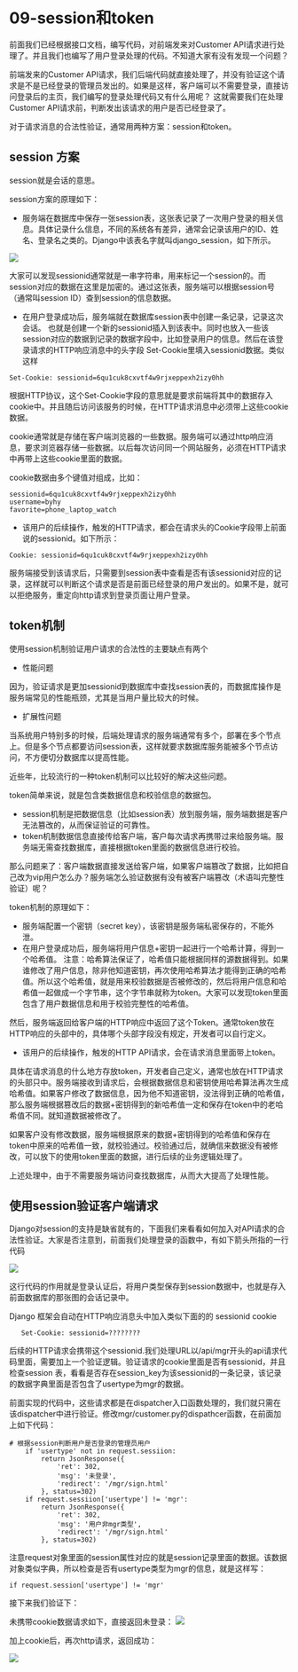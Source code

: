 # 09-session和token


前面我们已经根据接口文档，编写代码，对前端发来对Customer API请求进行处理了。并且我们也编写了用户登录处理的代码。不知道大家有没有发现一个问题？

前端发来的Customer API请求，我们后端代码就直接处理了，并没有验证这个请求是不是已经登录的管理员发出的。如果是这样，客户端可以不需要登录，直接访问登录后的主页，我们编写的登录处理代码又有什么用呢？ 这就需要我们在处理Customer API请求前，判断发出该请求的用户是否已经登录了。


对于请求消息的合法性验证，通常用两种方案：session和token。


## session 方案


session就是会话的意思。

session方案的原理如下：

- 服务端在数据库中保存一张session表，这张表记录了一次用户登录的相关信息。具体记录什么信息，不同的系统各有差异，通常会记录该用户的ID、姓名、登录名之类的。Django中该表名字就叫django_session，如下所示。

![](_v_images/20201130174406981_1057966663.png)


大家可以发现sessionid通常就是一串字符串，用来标记一个session的。而session对应的数据在这里是加密的。通过这张表，服务端可以根据session号（通常叫session ID）查到session的信息数据。


- 在用户登录成功后，服务端就在数据库session表中创建一条记录，记录这次会话。 也就是创建一个新的sessionid插入到该表中。同时也放入一些该session对应的数据到记录的数据字段中，比如登录用户的信息。然后在该登录请求的HTTP响应消息中的头字段 Set-Cookie里填入sessionid数据。类似这样

```
Set-Cookie: sessionid=6qu1cuk8cxvtf4w9rjxeppexh2izy0hh
```

根据HTTP协议，这个Set-Cookie字段的意思就是要求前端将其中的数据存入cookie中。并且随后访问该服务的时候，在HTTP请求消息中必须带上这些cookie数据。


cookie通常就是存储在客户端浏览器的一些数据。服务端可以通过http响应消息，要求浏览器存储一些数据。以后每次访问同一个网站服务，必须在HTTP请求中再带上这些cookie里面的数据。

cookie数据由多个键值对组成，比如：

```
sessionid=6qu1cuk8cxvtf4w9rjxeppexh2izy0hh
username=byhy
favorite=phone_laptop_watch
```

- 该用户的后续操作，触发的HTTP请求，都会在请求头的Cookie字段带上前面说的sessionid。如下所示：

```
Cookie: sessionid=6qu1cuk8cxvtf4w9rjxeppexh2izy0hh
```

服务端接受到该请求后，只需要到session表中查看是否有该sessionid对应的记录，这样就可以判断这个请求是否是前面已经登录的用户发出的。如果不是，就可以拒绝服务，重定向http请求到登录页面让用户登录。



## token机制


使用session机制验证用户请求的合法性的主要缺点有两个

- 性能问题

因为，验证请求是更加sessionid到数据库中查找session表的，而数据库操作是服务端常见的性能瓶颈，尤其是当用户量比较大的时候。

- 扩展性问题

当系统用户特别多的时候，后端处理请求的服务端通常有多个，部署在多个节点上。但是多个节点都要访问session表，这样就要求数据库服务能被多个节点访问，不方便切分数据库以提高性能。


近些年，比较流行的一种token机制可以比较好的解决这些问题。

token简单来说，就是包含类数据信息和校验信息的数据包。

- session机制是把数据信息（比如session表）放到服务端，服务端数据是客户无法篡改的，从而保证验证的可靠性。
- token机制数据信息直接传给客户端，客户每次请求再携带过来给服务端。服务端无需查找数据库，直接根据token里面的数据信息进行校验。

那么问题来了：客户端数据直接发送给客户端，如果客户端篡改了数据，比如把自己改为vip用户怎么办？服务端怎么验证数据有没有被客户端篡改（术语叫完整性验证）呢？



token机制的原理如下：

- 服务端配置一个密钥（secret key），该密钥是服务端私密保存的，不能外泄。
- 在用户登录成功后，服务端将用户信息+密钥一起进行一个哈希计算，得到一个哈希值。
注意：哈希算法保证了，哈希值只能根据同样的源数据得到。如果谁修改了用户信息，除非他知道密钥，再次使用哈希算法才能得到正确的哈希值。所以这个哈希值，就是用来校验数据是否被修改的，然后将用户信息和哈希值一起做成一个字节串，这个字节串就称为token。大家可以发现token里面包含了用户数据信息和用于校验完整性的哈希值。

然后，服务端返回给客户端的HTTP响应中返回了这个Token。通常token放在HTTP响应的头部中的，具体哪个头部字段没有规定，开发者可以自行定义。


- 该用户的后续操作，触发的HTTP API请求，会在请求消息里面带上token。

具体在请求消息的什么地方存放token，开发者自己定义，通常也放在HTTP请求的头部只中。服务端接收到请求后，会根据数据信息和密钥使用哈希算法再次生成哈希值。如果客户修改了数据信息，因为他不知道密钥，没法得到正确的哈希值，那么服务端根据篡改后的数据+密钥得到的新哈希值一定和保存在token中的老哈希值不同。就知道数据被修改了。

如果客户没有修改数据，服务端根据原来的数据+密钥得到的哈希值和保存在token中原来的哈希值一致，就校验通过。校验通过后，就确信来数据没有被修改，可以放下的使用token里面的数据，进行后续的业务逻辑处理了。

上述处理中，由于不需要服务端访问查找数据库，从而大大提高了处理性能。



## 使用session验证客户端请求


Django对session的支持是缺省就有的，下面我们来看看如何加入对API请求的合法性验证。大家是否注意到，前面我们处理登录的函数中，有如下箭头所指的一行代码

![](_v_images/20201130182128365_81107881.png)


这行代码的作用就是登录认证后，将用户类型保存到session数据中，也就是存入前面数据库的那张图的会话记录中。

Django 框架会自动在HTTP响应消息头中加入类似下面的的 sessionid cookie

```
   Set-Cookie: sessionid=????????
```
后续的HTTP请求会携带这个sessionid.我们处理URL以/api/mgr开头的api请求代码里面，需要加上一个验证逻辑。验证请求的cookie里面是否有sessionid，并且检查session 表，看看是否存在session_key为该sessionid的一条记录，该记录的数据字典里面是否包含了usertype为mgr的数据。

前面实现的代码中，这些请求都是在dispatcher入口函数处理的，我们就只需在该dispatcher中进行验证。修改mgr/customer.py的dispathcer函数，在前面加上如下代码：

```
# 根据session判断用户是否登录的管理员用户
    if 'usertype' not in request.sessiion:
        return JsonResponse({
            'ret': 302,
            'msg': '未登录',
            'redirect': '/mgr/sign.html'
        }, status=302)
    if request.sessiion['usertype'] != 'mgr':
        return JsonResponse({
            'ret': 302,
            'msg': '用户非mgr类型',
            'redirect': '/mgr/sign.html'
        }, status=302)
```


注意request对象里面的session属性对应的就是session记录里面的数据。该数据对象类似字典，所以检查是否有usertype类型为mgr的信息，就是这样写：

```
if request.session['usertype'] != 'mgr' 
```


接下来我们验证下：

未携带cookie数据请求如下，直接返回未登录：
![](_v_images/20201130185909360_376913509.png)





加上cookie后，再次http请求，返回成功：

![](_v_images/20201130190002230_1856070760.png)

